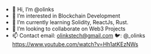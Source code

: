 - 👋 Hi, I’m @olinks
- 👀 I’m interested in Blockchain Development 
- 🌱 I’m currently learning Solidity, ReactJs, Rust.
- 💞️ I’m looking to collaborate on Web3 Projects
- 📫 Contact email: olinkstech@gmail.com 🐦: @_olinks
https://www.youtube.com/watch?v=Hh1atKEzNWs

<!---
olinks/olinks is a ✨ special ✨ repository because its `README.md` (this file) appears on your GitHub profile.
You can click the Preview link to take a look at your changes.
--->
